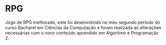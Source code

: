 # RPG
 Jogo de RPG melhorado, este foi desenvolvido no meu segundo período do curso Bacharel em Ciências da Computação e foram realizada as alterações necessárias com o novo conteúdo aprendido em Algoritmo e Programação 2.
